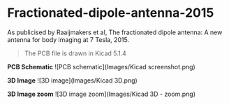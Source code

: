 # Fractionated-dipole-antenna-2015
As publicised by Raaijmakers et al, The fractionated dipole antenna: A new antenna for body imaging at 7 Tesla, 2015.

> The PCB file is drawn in Kicad 5.1.4

**PCB Schematic**
![PCB schematic](Images/Kicad screenshot.png)

**3D Image**
![3D image](Images/Kicad 3D.png)

**3D Image zoom**
![3D image zoom](Images/Kicad 3D - zoom.png)
